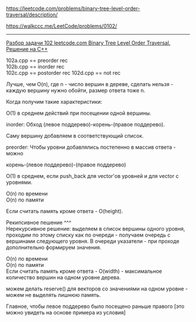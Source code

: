 https://leetcode.com/problems/binary-tree-level-order-traversal/description/

https://walkccc.me/LeetCode/problems/0102/

____

[Разбор задачи 102 leetcode.com Binary Tree Level Order Traversal. Решение на C++](https://www.youtube.com/watch?v=062En8ycnF0)

102a.cpp == preorder rec  
102b.cpp == inorder rec  
102c.cpp == postorder rec
102d.cpp == not rec  

Лучше, чем O(n), где n - число вершин в дереве, сделать нельзя - каждую вершину нужно обойти, размер ответа тоже n.

Когда получим такие характеристики:

O(1) в среднем действий при посещении одной вершины. 

inorder: 
Обход (левое поддерево)-корень-(правое поддерево).

Саму вершину добавляем в соответствующий список.

preorder: 
Чтобы уровни добавлялись постепенно в массив ответа - можно 

корень-(левое поддерево)-(правое поддерево)

O(1) в среднем, если push_back для vector'ов уровней и для vector с уровнями.

O(n) по времени  
O(n) по памяти  

Если считать память кроме ответа - O(height).

Рекипсивное пешение ^^^  
Нерекурсивное решение: выделяем в список вершины одного уровня, 
проходим по этому списку как по очереди - получаем очередь с вершинами следующего уровня. 
В очереди указатели - при проходе дополнительно формируем значения.

O(n) по времени  
O(n) по памяти  
Если считать память кроме ответа - O(width) - максимальное количество вершин на одном уровне дерева.

можем делать reserve() для векторов со значениями на одном уровне - можем не выделять лишнюю память.


Главное, чтобы левое поддерево было посещено раньше правого [это можно увидеть на основе примера из условия]
